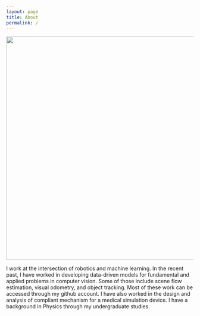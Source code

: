 ```yaml
---
layout: page
title: About
permalink: /
---
```


<!--{% include image.html url="images/ravi.png" caption="" max_width="75px" align="right" %}!-->

<img src="images/ravi.png" width="600">

I work at the intersection of robotics and machine learning. In the recent past, I have worked in developing data-driven models for fundamental and applied problems in computer vision. Some of those include scene flow estimation, visual odometry, and object tracking. Most of these work can be accessed through my github account. I have also worked in the design and analysis of compliant mechanism for a medical simulation device. I have a background in Physics through my undergraduate studies. 

<!--I maintain scholarly interest in strategic and defense studies in the context of Indian national security. If you think that I can learn a thing or two from you on this subject, then please feel free to invite me for tea. I have an archive of now discontinued magazine Defence Watch published between 2010-14. If you need access to those for your research purpose, then I can help. My education was heavily subsidized by Indian taxpayers. I welcome volunteering opportunities for any project working towards making education accessible and affordable in India. 

<!-- 
## Contact

Rebel base <br />
[Yavin] <br />
Galaxy far far away<br />
Email: [chewy@rebel.com]


[Yavin]: https://en.wikipedia.org/wiki/Yavin
[chewy@rebel.com]: mailto:chewy@rebel.com
-->
